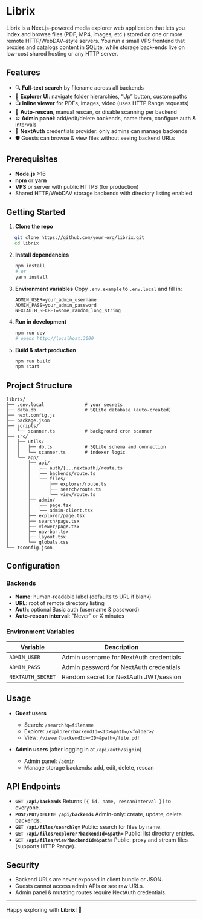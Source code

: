 # Librix

Librix is a Next.js–powered media explorer web application that lets you index and browse files (PDF, MP4, images, etc.) stored on one or more remote HTTP/WebDAV–style servers. You run a small VPS frontend that proxies and catalogs content in SQLite, while storage back-ends live on low-cost shared hosting or any HTTP server.

## Features

- 🔍 **Full-text search** by filename across all backends  
- 📂 **Explorer UI**: navigate folder hierarchies, “Up” button, custom paths  
- 📺 **Inline viewer** for PDFs, images, video (uses HTTP Range requests)  
- 🔄 **Auto-rescan**, manual rescan, or disable scanning per backend  
- ⚙️ **Admin panel**: add/edit/delete backends, name them, configure auth & intervals  
- 🔐 **NextAuth** credentials provider: only admins can manage backends  
- 🛡️ Guests can browse & view files without seeing backend URLs  

## Prerequisites

- **Node.js** ≥16  
- **npm** or **yarn**  
- **VPS** or server with public HTTPS (for production)  
- Shared HTTP/WebDAV storage backends with directory listing enabled  

## Getting Started

1. **Clone the repo**  
```bash
   git clone https://github.com/your-org/librix.git
   cd librix
````

2. **Install dependencies**

   ```bash
   npm install
   # or
   yarn install
   ```

3. **Environment variables**
   Copy `.env.example` to `.env.local` and fill in:

   ```
   ADMIN_USER=your_admin_username
   ADMIN_PASS=your_admin_password
   NEXTAUTH_SECRET=some_random_long_string
   ```

4. **Run in development**

   ```bash
   npm run dev
   # opens http://localhost:3000
   ```

5. **Build & start production**

   ```bash
   npm run build
   npm start
   ```

## Project Structure

```
librix/
├── .env.local               # your secrets
├── data.db                  # SQLite database (auto-created)
├── next.config.js
├── package.json
├── scripts/
│   └── scanner.ts           # background cron scanner
├── src/
│   ├── utils/
│   │   ├── db.ts            # SQLite schema and connection
│   │   └── scanner.ts       # indexer logic
│   └── app/
│       ├── api/
│       │   ├── auth/[...nextauth]/route.ts
│       │   ├── backends/route.ts
│       │   └── files/
│       │       ├── explorer/route.ts
│       │       ├── search/route.ts
│       │       └── view/route.ts
│       ├── admin/
│       │   ├── page.tsx
│       │   └── admin-client.tsx
│       ├── explorer/page.tsx
│       ├── search/page.tsx
│       ├── viewer/page.tsx
│       ├── nav-bar.tsx
│       ├── layout.tsx
│       └── globals.css
└── tsconfig.json
```

## Configuration

### Backends

* **Name**: human-readable label (defaults to URL if blank)
* **URL**: root of remote directory listing
* **Auth**: optional Basic auth (username & password)
* **Auto-rescan interval**: “Never” or X minutes

### Environment Variables

| Variable          | Description                             |
| ----------------- | --------------------------------------- |
| `ADMIN_USER`      | Admin username for NextAuth credentials |
| `ADMIN_PASS`      | Admin password for NextAuth credentials |
| `NEXTAUTH_SECRET` | Random secret for NextAuth JWT/session  |

## Usage

* **Guest users**

  * Search: `/search?q=filename`
  * Explore: `/explorer?backendId=<ID>&path=/<folder>/`
  * View: `/viewer?backendId=<ID>&path=/file.pdf`

* **Admin users** (after logging in at `/api/auth/signin`)

  * Admin panel: `/admin`
  * Manage storage backends: add, edit, delete, rescan

## API Endpoints

* **`GET /api/backends`**
  Returns `[{ id, name, rescanInterval }]` to everyone.
* **`POST/PUT/DELETE /api/backends`**
  Admin-only: create, update, delete backends.
* **`GET /api/files/search?q=`**
  Public: search for files by name.
* **`GET /api/files/explorer?backendId=&path=`**
  Public: list directory entries.
* **`GET /api/files/view?backendId=&path=`**
  Public: proxy and stream files (supports HTTP Range).

## Security

* Backend URLs are never exposed in client bundle or JSON.
* Guests cannot access admin APIs or see raw URLs.
* Admin panel & mutating routes require NextAuth credentials.

---

Happy exploring with **Librix**! 🚀
